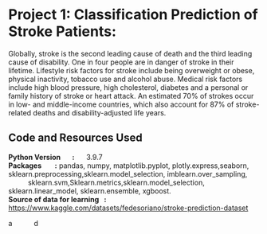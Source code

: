 # Project 1: Classification Prediction of Stroke Patients:
Globally, stroke is the second leading cause of death and the third leading cause of disability. One in four people are in danger of stroke in their lifetime. Lifestyle risk factors for stroke include being overweight or obese, physical inactivity, tobacco use and alcohol abuse. Medical risk factors include high blood pressure, high cholesterol, diabetes and a personal or family history of stroke or heart attack. An estimated 70% of strokes occur in low- and middle-income countries, which also account for 87% of stroke-related deaths and disability-adjusted life years.

## Code and Resources Used
**Python Version&nbsp;&nbsp;&nbsp;&nbsp;&nbsp;&nbsp;&nbsp;:&nbsp;&nbsp;&nbsp;&nbsp;&nbsp;&nbsp;** 3.9.7
<br>
**Packages&nbsp;&nbsp;&nbsp;&nbsp;&nbsp;&nbsp;&nbsp;&nbsp;:** pandas, numpy, matplotlib.pyplot, plotly.express,seaborn, sklearn.preprocessing,sklearn.model_selection, imblearn.over_sampling, 
&nbsp;&nbsp;&nbsp;&nbsp;&nbsp;&nbsp;&nbsp;&nbsp;&nbsp;&nbsp;sklearn.svm,Sklearn.metrics,sklearn.model_selection, 
sklearn.linear_model, sklearn.ensemble, xgboost.
<br>
**Source of data for learning&nbsp;&nbsp;&nbsp;:** https://www.kaggle.com/datasets/fedesoriano/stroke-prediction-dataset

   
a$~~~~~~~~~~~$d
